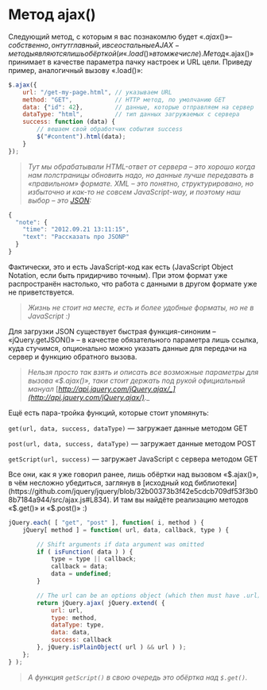 # Метод ajax()

Следующий метод, с которым я вас познакомлю будет «$.ajax()» – собственно, он тут главный, и все остальные AJAX-методы являются лишь обёрткой (и «.load()» в том же числе). Метод «$.ajax()» принимает в качестве параметра пачку настроек и URL цели. Приведу пример, аналогичный вызову «.load()»:

```javascript
$.ajax({
    url: "/get-my-page.html", // указываем URL
    method: "GET",            // HTTP метод, по умолчанию GET
    data: {"id": 42},         // данные, которые отправляем на сервер
    dataType: "html",         // тип данных загружаемых с сервера
    success: function (data) {
        // вешаем свой обработчик события success
        $("#content").html(data);
    }
});
```

> _Тут мы обрабатывали HTML-ответ от сервера – это хорошо когда нам полстраницы обновить надо, но данные лучше передавать в «правильном» формате. XML – это понятно, структурировано, но избыточно и как-то не совсем JavaScript-way, и поэтому наш выбор – это_ [_JSON_](http://ru.wikipedia.org/wiki/JSON)_:_

```javascript
{
  "note": {
    "time": "2012.09.21 13:11:15",
    "text": "Рассказать про JSONP"
  }
}
```

Фактически, это и есть JavaScript-код как есть (JavaScript Object Notation, если быть придирчиво точным). При этом формат уже распространён настолько, что работа с данными в другом формате уже не приветствуется.

> _Жизнь не стоит на месте, есть и более удобные форматы, но не в JavaScript :)_

Для загрузки JSON существует быстрая функция-синоним – «jQuery.getJSON()» – в качестве обязательного параметра лишь ссылка, куда стучимся, опционально можно указать данные для передачи на сервер и функцию обратного вызова.

> _Нельзя просто так взять и описать все возможные параметры для вызова «$.ajax()», таки стоит держать под рукой официальный мануал_ [_http://api.jquery.com/jQuery.ajax/_](http://api.jquery.com/jQuery.ajax/)_._

Ещё есть пара-тройка функций, которые стоит упомянуть:

`get(url, data, success, dataType)` — загружает данные методом GET

`post(url, data, success, dataType)` — загружает данные методом POST

`getScript(url, success)` — загружает JavaScript с сервера методом GET

Все они, как я уже говорил ранее, лишь обёртки над вызовом «$.ajax()», в чём несложно убедиться, заглянув в [исходный код библиотеки](https://github.com/jquery/jquery/blob/32b00373b3f42e5cdcb709df53f3b08b7184a944/src/ajax.js#L834). И там вы найдёте реализацию методов «$.get()» и «$.post()» :)

```javascript
jQuery.each( [ "get", "post" ], function( i, method ) {
    jQuery[ method ] = function( url, data, callback, type ) {

        // Shift arguments if data argument was omitted
        if ( isFunction( data ) ) {
            type = type || callback;
            callback = data;
            data = undefined;
        }

        // The url can be an options object (which then must have .url)
        return jQuery.ajax( jQuery.extend( {
            url: url,
            type: method,
            dataType: type,
            data: data,
            success: callback
        }, jQuery.isPlainObject( url ) && url ) );
    };
} );
```

> _А функция `getScript()` в свою очередь это обёртка над `$.get()`._

